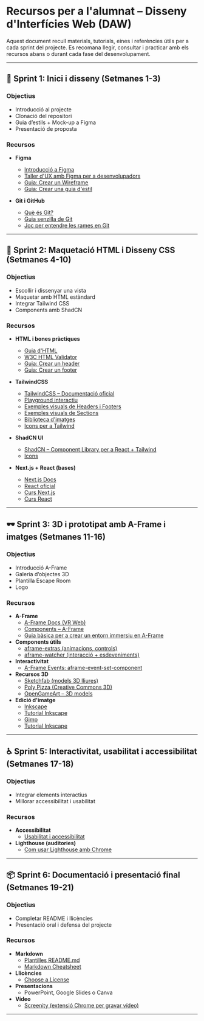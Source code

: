 # Recursos per a l'alumnat – Disseny d'Interfícies Web (DAW)

Aquest document recull materials, tutorials, eines i referències útils per a cada sprint del projecte. Es recomana llegir, consultar i practicar amb els recursos abans o durant cada fase del desenvolupament.

---

## 🌱 Sprint 1: Inici i disseny (Setmanes 1-3)

### Objectius
- Introducció al projecte
- Clonació del repositori
- Guia d’estils + Mock-up a Figma
- Presentació de proposta

### Recursos

- **Figma**
  - [ Introducció a Figma ](https://youtu.be/7BufKLx9LGs?si=ivR1zcEwfudP9ib6)
  - [ Taller d'UX amb Figma per a desenvolupadors ](https://www.youtube.com/live/p53yCQoS6qg?si=SFzq2Y9ajlRaRhjU)
  - [ Guia: Crear un Wireframe ](https://design-toolkit.recursos.uoc.edu/guia/prototipatge/)
  - [ Guia: Crear una guia d'estil ](https://design-toolkit.recursos.uoc.edu/guies-destil/)


- **Git i GitHub**
  - [ Què és Git? ](https://www.atlassian.com/es/git/tutorials/what-is-git)
  - [ Guia senzilla de Git ](https://rogerdudler.github.io/git-guide/index.es.html)
  - [ Joc per entendre les rames en Git ](https://learngitbranching.js.org/)


---

## 🧱 Sprint 2: Maquetació HTML i Disseny CSS (Setmanes 4-10)

### Objectius
- Escollir i dissenyar una vista
- Maquetar amb HTML estàndard
- Integrar Tailwind CSS
- Components amb ShadCN

### Recursos

- **HTML i bones pràctiques**
  - [Guia d'HTML](https://developer.mozilla.org/es/docs/Web/HTML)
  - [W3C HTML Validator](https://www.w3schools.com/html/)
  - [Guia: Crear un header](https://flowbite.com/blocks/marketing/header/)
  - [Guia: Crear un footer](https://flowbite.com/docs/components/footer/)
- **TailwindCSS**
  - [TailwindCSS – Documentació oficial](https://tailwindcss.com/docs)
  - [Playground interactiu](https://play.tailwindcss.com/)
  - [Exemples visuals de Headers i Footers](https://tailwindcss.com/plus/ui-blocks/marketing/elements/headers)
  - [Exemples visuals de Sections](https://tailwindcss.com/plus/ui-blocks/marketing/sections/heroes)
  - [Biblioteca d'imatges](https://unsplash.com/)
  - [Icons per a Tailwind](https://heroicons.com/)

- **ShadCN UI**
  - [ShadCN – Component Library per a React + Tailwind](https://ui.shadcn.com/)
  - [Icons](https://lucide.dev/)
  
- **Next.js + React (bases)**
  - [Next.js Docs](https://nextjs.org/docs)
  - [React oficial](https://es.react.dev/)
  - [Curs Next.js ](https://youtu.be/_SPoSMmN3ZU?si=DtijQEr9D6G3cckN)
  - [Curs React ](https://youtu.be/7iobxzd_2wY?si=evvo93oX2fysG6el)
  

---

## 🕶 Sprint 3: 3D i prototipat amb A-Frame i imatges (Setmanes 11-16)

### Objectius
- Introducció A-Frame
- Galeria d’objectes 3D
- Plantilla Escape Room
- Logo

### Recursos

- **A-Frame**
  - [A-Frame Docs (VR Web)](https://aframe.io/docs/)
  - [Components – A-Frame](https://github.com/aframevr/aframe)
  - [Guia bàsica per a crear un entorn immersiu en A-Frame](https://ciberimaginario.es/2023/02/17/guia-basica-para-crear-un-entorno-inmersivo-con-a-frame/)
- **Components útils**
  - [aframe-extras (animacions, controls)](https://github.com/n5ro/aframe-extras)
  - [aframe-watcher (interacció + esdeveniments)](https://github.com/supermedium/aframe-watcher)
- **Interactivitat**
  - [A-Frame Events: aframe-event-set-component](https://github.com/ngokevin/kframe/tree/master/components/event-set)
- **Recursos 3D**
  - [Sketchfab (models 3D lliures)](https://sketchfab.com/)
  - [Poly Pizza (Creative Commons 3D)](https://poly.pizza/)
  - [OpenGameArt – 3D models](https://opengameart.org/)
- **Edició d'imatge**
  - [Inkscape](https://inkscape.app/es/)
  - [Tutorial Inkscape](https://www.youtube.com/watch?v=TKpchk09Rqg)
  - [Gimp](https://www.gimp.org/)
  - [Tutorial Inkscape](https://youtu.be/X61yReOfU0k?si=aSrPjFFEjFXYNf1J)
  
  
  

---

## ♿ Sprint 5: Interactivitat, usabilitat i accessibilitat (Setmanes 17-18)

### Objectius
- Integrar elements interactius
- Millorar accessibilitat i usabilitat

### Recursos

- **Accessibilitat**
  - [Usabilitat i accessibilitat ](https://www.arsys.es/blog/usabilidad-vs-accesibilidad)
- **Lighthouse (auditories)**
  - [Com usar Lighthouse amb Chrome](https://developer.chrome.com/docs/lighthouse/overview?hl=es-419)


---

## 📦 Sprint 6: Documentació i presentació final (Setmanes 19-21)

### Objectius
- Completar README i llicències
- Presentació oral i defensa del projecte

### Recursos

- **Markdown**
  - [Plantilles README.md](https://github.com/matiassingers/awesome-readme)
  - [Markdown Cheatsheet](https://www.markdownguide.org/cheat-sheet/)
- **Llicències**
  - [Choose a License](https://choosealicense.com/)
- **Presentacions**
  - PowerPoint, Google Slides o Canva
- **Vídeo**
  - [Screenity (extensió Chrome per gravar vídeo)](https://chrome.google.com/webstore/detail/screenity-screen-recorder/)

---
